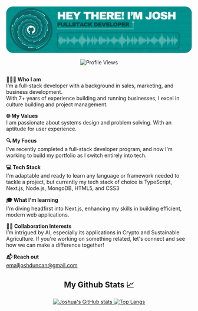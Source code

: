 <div align="center">

![Header](./github-header.png)

![Profile Views](https://komarev.com/ghpvc/?username=jduncan017&label=PROFILE+VIEWS)
##
</div>
<p><strong>🙋🏽‍♂️ Who I am</strong><br>
I’m a full-stack developer with a background in sales, marketing, and business development.<br>
With 7+ years of experience building and running businesses, I excel in culture building and project management.</p>

<p><strong>🌐 My Values</strong><br>
I am passionate about systems design and problem solving. With an aptitude for user experience.</p>

<p><strong>🔍 My Focus</strong><br>
I've recently completed a full-stack developer program, and now I'm working to build my portfolio as I switch entirely into tech.</p>

<p><strong>💻 Tech Stack</strong><br>
I'm adaptable and ready to learn any language or framework needed to tackle a project, but currently my tech stack of choice is TypeScript, Next.js, Node.js, MongoDB, HTML5, and CSS3</p>

<p><strong>🎓 What I'm learning</strong><br>
I'm diving headfirst into Next.js, enhancing my skills in building efficient, modern web applications.</p>

<p><strong>👏🏽 Collaboration Interests</strong><br>
I’m intrigued by AI, especially its applications in Crypto and Sustainable Agriculture. If you're working on something related, let's connect and see how we can make a difference together!</p>

<p><strong>📬 Reach out</strong><br>
<a href="mailto:emailjoshduncan@gmail.com">emailjoshduncan@gmail.com</a></p>

<div align="center">
    <h2>My Github Stats 📈</h2>
    <a href="https://github.com/anuraghazra/github-readme-stats">
        <img src="https://github-readme-stats.vercel.app/api?username=jduncan017&theme=gotham&rank_icon=github&show_icons=true&line_height=28" alt="Joshua's GitHub stats">
    </a>
    <a href="https://github.com/anuraghazra/github-readme-stats">
        <img src="https://github-readme-stats.vercel.app/api/top-langs/?username=jduncan017&theme=gotham&layout=donut" alt="Top Langs">
    </a>
</div>

